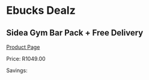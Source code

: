 
# Ebucks Dealz
## Sidea Gym Bar Pack + Free Delivery
[Product Page](https://www.ebucks.com/web/shop/productSelected.do?prodId=1157646307&catId=1173528667)

Price: R1049.00

Savings: 


	